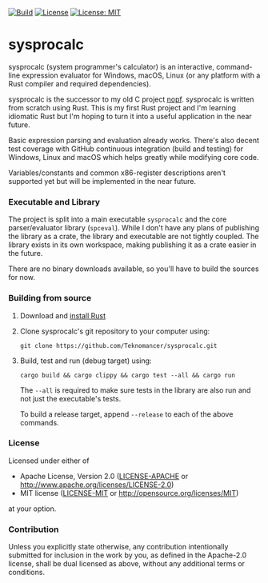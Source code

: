 [![Build](https://github.com/Teknomancer/sysprocalc/workflows/build/badge.svg)](https://github.com/Teknomancer/sysprocalc/actions?query=workflow%3ABuild)
[![License](https://img.shields.io/badge/license-Apache%202.0-blue)](https://opensource.org/licenses/Apache-2.0)
[![License: MIT](https://img.shields.io/badge/license-MIT-blue)](https://opensource.org/licenses/MIT)
  
# sysprocalc
sysprocalc (system programmer's calculator) is an interactive, command-line expression evaluator for Windows, macOS, Linux (or any platform with a Rust compiler and required dependencies).

sysprocalc is the successor to my old C project [nopf](https://github.com/Teknomancer/nopf). sysprocalc is written from scratch using Rust. This is my first Rust project and I'm learning idiomatic Rust but I'm hoping to turn it into a useful application in the near future.

Basic expression parsing and evaluation already works. There's also decent test coverage with GitHub continuous integration (build and testing) for Windows, Linux and macOS which helps greatly while modifying core code.

Variables/constants and common x86-register descriptions aren't supported yet but will be implemented in the near future.

### Executable and Library

The project is split into a main executable `sysprocalc` and the core parser/evaluator library (`spceval`). While I don't have any plans of publishing the library as a crate, the library and executable are not tightly coupled. The library exists in its own workspace, making publishing it as a crate easier in the future.

There are no binary downloads available, so you'll have to build the sources for now.

### Building from source

1. Download and [install Rust](https://www.rust-lang.org/tools/install)
2. Clone sysprocalc's git repository to your computer using:
   ```
   git clone https://github.com/Teknomancer/sysprocalc.git
   ```
3. Build, test and run (debug target) using:
   ```
   cargo build && cargo clippy && cargo test --all && cargo run
   ```
   The `--all` is required to make sure tests in the library are also run and not just the executable's tests.
   
   To build a release target, append `--release` to each of the above commands.

### License

Licensed under either of

 * Apache License, Version 2.0
   ([LICENSE-APACHE](LICENSE-APACHE) or http://www.apache.org/licenses/LICENSE-2.0)
 * MIT license
   ([LICENSE-MIT](LICENSE-MIT) or http://opensource.org/licenses/MIT)

at your option.

### Contribution

Unless you explicitly state otherwise, any contribution intentionally submitted
for inclusion in the work by you, as defined in the Apache-2.0 license, shall be
dual licensed as above, without any additional terms or conditions.
